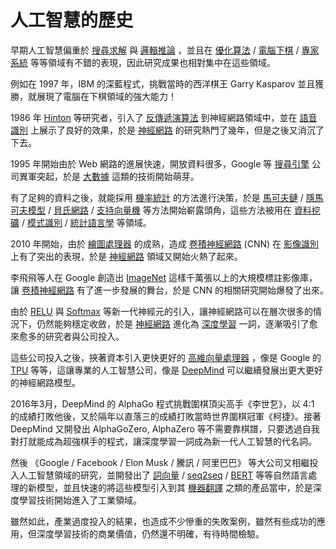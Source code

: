 # 人工智慧的歷史

早期人工智慧偏重於 [搜尋求解](./搜尋求解.md) 與 [邏輯推論](./邏輯推論.md) ，並且在 [優化算法](./優化算法.MD) / [電腦下棋](./電腦下棋.md) / [專家系統](./專家系統.md) 等等領域有不錯的表現，因此研究成果也相對集中在這些領域。

例如在 1997 年，IBM 的深藍程式，挑戰當時的西洋棋王 Garry Kasparov 並且獲勝，就展現了電腦在下棋領域的強大能力！

1986 年 [Hinton](./Hinton.md) 等研究者，引入了 [反傳遞演算法](./反傳遞演算法.md) 到神經網路領域中，並在 [語音識別](./語音識別.md) 上展示了良好的效果，於是 [神經網路](./神經網路.md) 的研究熱門了幾年，但是之後又消沉了下去。

1995 年開始由於 Web 網路的進展快速，開放資料很多，Google 等 [搜尋引擎](./搜尋引擎.md) 公司異軍突起，於是 [大數據](./大數據.md) 這類的技術開始萌芽。

有了足夠的資料之後，就能採用 [機率統計](./機率統計.md) 的方法進行決策，於是 [馬可夫鏈](./馬可夫鏈.md) / [隱馬可夫模型](./隱馬可夫模型.md) / [貝氏網路](./貝氏網路.md) / [支持向量機](./支持向量機.md) 等方法開始嶄露頭角，這些方法被用在  [資料挖礦](資料科學.md) / [模式識別](./模式識別.md) / [統計語言學](./統計語言學.md) 等領域。

2010 年開始，由於 [繪圖處理器](./繪圖處理器.md) 的成熟，造成 [卷積神經網路](./卷積神經網路.md) (CNN) 在 [影像識別](./影像識別.md) 上有了突出的表現，於是 [神經網路](./神經網路.md) 領域又開始火熱了起來。

李飛飛等人在 Google 創造出 [ImageNet](./ImageNet.md) 這樣千萬張以上的大規模標註影像庫，讓 [卷積神經網路](./卷積神經網路.md) 有了進一步發展的舞台，於是 CNN 的相關研究開始爆發了出來。　

由於 [RELU](./RELU.md) 與 [Softmax](./Softmax.md) 等新一代神經元的引入，讓神經網路可以在層次很多的情況下，仍然能夠穩定收斂，於是 [神經網路](./神經網路.md) 進化為 [深度學習](./深度學習.md) 一詞，逐漸吸引了愈來愈多的研究者與公司投入。

這些公司投入之後，挾著資本引入更快更好的 [高維向量處理器](./高維向量處理器.md) ，像是 Google 的 [TPU](./TPU.md) 等等，這讓專業的人工智慧公司，像是 [DeepMind](./DeepMind.md) 可以繼續發展出更大更好的神經網路模型。

2016年3月，DeepMind 的 AlphaGo 程式挑戰圍棋頂尖高手《李世乭》，以 4:1 的成績打敗他後，又於隔年以直落三的成績打敗當時世界圍棋冠軍《柯捷》。接著 DeepMind 又開發出 AlphaGoZero, AlphaZero 等不需要靠棋譜，只要透過自我對打就能成為超強棋手的程式，讓深度學習一詞成為新一代人工智慧的代名詞。

然後 《Google / Facebook / Elon Musk / 騰訊 / 阿里巴巴》 等大公司又相繼投入人工智慧領域的研究，並開發出了 [詞向量](./詞向量.md) / [seq2seq](./seq2seq.md) / [BERT](./BERT.md) 等等自然語言處理的新模型，並且快速的將這些模型引入到其 [機器翻譯](./機器翻譯.md) 之類的產品當中，於是深度學習技術開始進入了工業領域。

雖然如此，產業過度投入的結果，也造成不少慘重的失敗案例，雖然有些成功的應用，但深度學習技術的商業價值，仍然還不明確，有待時間檢驗。

